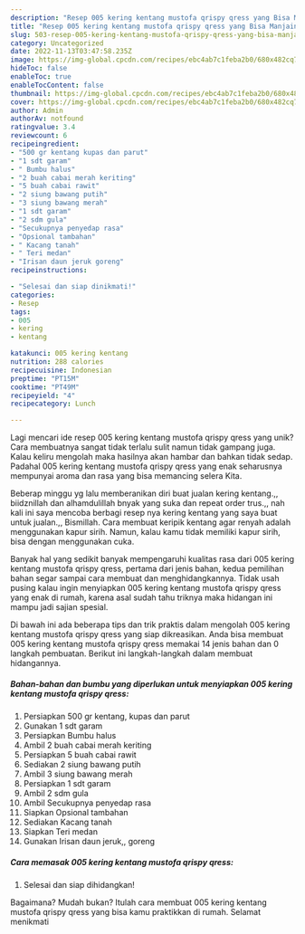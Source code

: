 ```yaml
---
description: "Resep 005 kering kentang mustofa qrispy qress yang Bisa Manjain Lidah"
title: "Resep 005 kering kentang mustofa qrispy qress yang Bisa Manjain Lidah"
slug: 503-resep-005-kering-kentang-mustofa-qrispy-qress-yang-bisa-manjain-lidah
category: Uncategorized
date: 2022-11-13T03:47:58.235Z
image: https://img-global.cpcdn.com/recipes/ebc4ab7c1feba2b0/680x482cq70/005-kering-kentang-mustofa-qrispy-qress-foto-resep-utama.jpg
hideToc: false
enableToc: true
enableTocContent: false
thumbnail: https://img-global.cpcdn.com/recipes/ebc4ab7c1feba2b0/680x482cq70/005-kering-kentang-mustofa-qrispy-qress-foto-resep-utama.jpg
cover: https://img-global.cpcdn.com/recipes/ebc4ab7c1feba2b0/680x482cq70/005-kering-kentang-mustofa-qrispy-qress-foto-resep-utama.jpg
author: Admin
authorAv: notfound
ratingvalue: 3.4
reviewcount: 6
recipeingredient:
- "500 gr kentang kupas dan parut"
- "1 sdt garam"
- " Bumbu halus"
- "2 buah cabai merah keriting"
- "5 buah cabai rawit"
- "2 siung bawang putih"
- "3 siung bawang merah"
- "1 sdt garam"
- "2 sdm gula"
- "Secukupnya penyedap rasa"
- "Opsional tambahan"
- " Kacang tanah"
- " Teri medan"
- "Irisan daun jeruk goreng"
recipeinstructions:

- "Selesai dan siap dinikmati!"
categories:
- Resep
tags:
- 005
- kering
- kentang

katakunci: 005 kering kentang 
nutrition: 288 calories
recipecuisine: Indonesian
preptime: "PT15M"
cooktime: "PT49M"
recipeyield: "4"
recipecategory: Lunch

---
```





Lagi mencari ide resep 005 kering kentang mustofa qrispy qress yang unik? Cara membuatnya sangat tidak terlalu sulit namun tidak gampang juga. Kalau keliru mengolah maka hasilnya akan hambar dan bahkan tidak sedap. Padahal 005 kering kentang mustofa qrispy qress yang enak seharusnya mempunyai aroma dan rasa yang bisa memancing selera Kita.





Beberap minggu yg lalu memberanikan diri buat jualan kering kentang.,, biidznillah dan alhamdulillah bnyak yang suka dan repeat order trus.,, nah kali ini saya mencoba berbagi resep nya kering kentang yang saya buat untuk jualan.,, Bismillah. Cara membuat keripik kentang agar renyah adalah menggunakan kapur sirih. Namun, kalau kamu tidak memiliki kapur sirih, bisa dengan menggunakan cuka.

Banyak hal yang sedikit banyak mempengaruhi kualitas rasa dari 005 kering kentang mustofa qrispy qress, pertama dari jenis bahan, kedua pemilihan bahan segar sampai cara membuat dan menghidangkannya. Tidak usah pusing kalau ingin menyiapkan 005 kering kentang mustofa qrispy qress yang enak di rumah, karena asal sudah tahu triknya maka hidangan ini mampu jadi sajian spesial.






Di bawah ini ada beberapa tips dan trik praktis dalam mengolah 005 kering kentang mustofa qrispy qress yang siap dikreasikan. Anda bisa membuat 005 kering kentang mustofa qrispy qress memakai 14 jenis bahan dan 0 langkah pembuatan. Berikut ini langkah-langkah dalam membuat hidangannya.

<!--inarticleads1-->

##### Bahan-bahan dan bumbu yang diperlukan untuk menyiapkan 005 kering kentang mustofa qrispy qress:

1. Persiapkan 500 gr kentang, kupas dan parut
1. Gunakan 1 sdt garam
1. Persiapkan  Bumbu halus
1. Ambil 2 buah cabai merah keriting
1. Persiapkan 5 buah cabai rawit
1. Sediakan 2 siung bawang putih
1. Ambil 3 siung bawang merah
1. Persiapkan 1 sdt garam
1. Ambil 2 sdm gula
1. Ambil Secukupnya penyedap rasa
1. Siapkan Opsional tambahan
1. Sediakan  Kacang tanah
1. Siapkan  Teri medan
1. Gunakan Irisan daun jeruk,, goreng




<!--inarticleads2-->

##### Cara memasak 005 kering kentang mustofa qrispy qress:


1. Selesai dan siap dihidangkan!



Bagaimana? Mudah bukan? Itulah cara membuat 005 kering kentang mustofa qrispy qress yang bisa kamu praktikkan di rumah. Selamat menikmati
